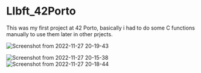 # LIbft_42Porto
This was my first project at 42 Porto, basically i had to do some C functions manually to use them later in other prjects.

![Screenshot from 2022-11-27 20-19-43](https://user-images.githubusercontent.com/117604174/204157788-16908be9-eedb-4f6b-ab7b-c169b7fd08d9.png)


![Screenshot from 2022-11-27 20-15-38](https://user-images.githubusercontent.com/117604174/204157715-3d1dbb52-49db-47b4-b7b6-c03fc2912117.png)
![Screenshot from 2022-11-27 20-18-44](https://user-images.githubusercontent.com/117604174/204157755-8dabf30e-73ae-4a41-bcec-b03b73b4a182.png)
